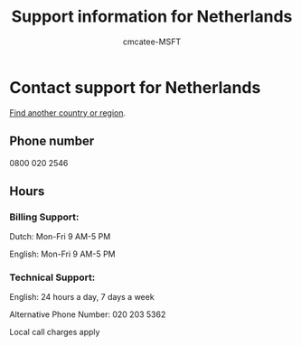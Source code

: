 ﻿---                                
title: Support information for Netherlands
author: cmcatee-MSFT
f1.keywords:
- NOCSH
ms.author: cmcatee
manager: mnirkhe
audience: Admin
ms.topic: reference
ms.service: o365-administration
ms.collection: Adm_Support
localization_priority: Priority
description: Learn how to contact support for your country or region.
ROBOTS: NOINDEX, NOFOLLOW
---

# Contact support for Netherlands

[Find another country or region](../contact-support-for-business-products.md).

## Phone number
0800 020 2546

## Hours
### Billing Support:

Dutch: Mon-Fri 9 AM-5 PM

English: Mon-Fri 9 AM-5 PM

### Technical Support:

English: 24 hours a day, 7 days a week

Alternative Phone Number: 020 203 5362

Local call charges apply